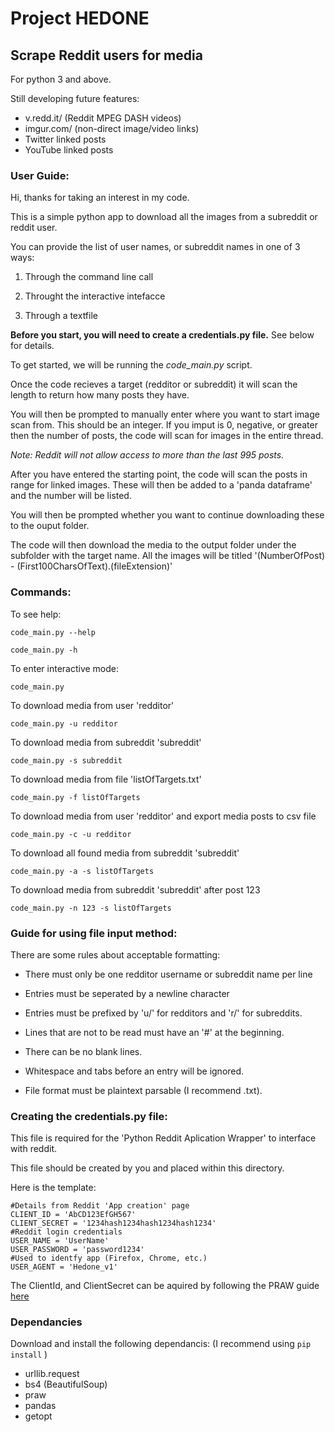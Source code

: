 # Project HEDONE #

## Scrape Reddit users for media ##

For python 3 and above.

Still developing future features:
* v.redd.it/ (Reddit MPEG DASH videos)
* imgur.com/ (non-direct image/video links)
* Twitter linked posts
* YouTube linked posts

### User Guide: ###

Hi, thanks for taking an interest in my code.


This is a simple python app to download all the images from a subreddit or reddit user.


You can provide the list of user names, or subreddit names in one of 3 ways:

1. Through the command line call

2. Throught the interactive intefacce

3. Through a textfile

**Before you start, you will need to create a credentials.py file.**
See below for details.


To get started, we will be running the _code_main.py_ script.


Once the code recieves a target (redditor or subreddit) it will scan the length to return how many posts they have.


You will then be prompted to manually enter where you want to start image scan from. This should be an integer. If you imput is 0, negative, or greater then the number of posts, the code will scan for images in the entire thread.

_Note: Reddit will not allow access to more than the last 995 posts._


After you have entered the starting point, the code will scan the posts in range for linked images. These will then be added to a 'panda dataframe' and the number will be listed.


You will then be prompted whether you want to continue downloading these to the ouput folder.


The code will then download the media to the output folder under the subfolder with the target name. All the images will be titled '(NumberOfPost) - (First100CharsOfText).(fileExtension)'



### Commands: ###

To see help:

`code_main.py --help`

`code_main.py -h`


To enter interactive mode:

`code_main.py`


To download media from user 'redditor'

`code_main.py -u redditor`


To download media from subreddit 'subreddit'

`code_main.py -s subreddit`


To download media from file 'listOfTargets.txt'

`code_main.py -f listOfTargets`


To download media from user 'redditor' and export media posts to csv file

`code_main.py -c -u redditor`


To download all found media from subreddit 'subreddit'

`code_main.py -a -s listOfTargets`


To download media from subreddit 'subreddit' after post 123

`code_main.py -n 123 -s listOfTargets`



### Guide for using file input method: ###

There are some rules about acceptable formatting:

* There must only be one redditor username or subreddit name per line

* Entries must be seperated by a newline character

* Entries must be prefixed by 'u/' for redditors and 'r/' for subreddits.

* Lines that are not to be read must have an '#' at the beginning.

* There can be no blank lines.

* Whitespace and tabs before an entry will be ignored.

* File format must be plaintext parsable (I recommend .txt).

### Creating the credentials.py file: ###

This file is required for the 'Python Reddit Aplication Wrapper' to interface with reddit.

This file should be created by you and placed within this directory.

Here is the template:

    #Details from Reddit 'App creation' page
    CLIENT_ID = 'AbCD123EfGH567'
    CLIENT_SECRET = '1234hash1234hash1234hash1234'
    #Reddit login credentials
    USER_NAME = 'UserName'
    USER_PASSWORD = 'password1234'
    #Used to identfy app (Firefox, Chrome, etc.)
    USER_AGENT = 'Hedone_v1'


The ClientId, and ClientSecret can be aquired by following the PRAW guide [here](https://praw.readthedocs.io/en/latest/getting_started/authentication.html#oauth)


### Dependancies ###

Download and install the following dependancis: (I recommend using `pip install` )

* urllib.request
* bs4 (BeautifulSoup)
* praw
* pandas
* getopt
